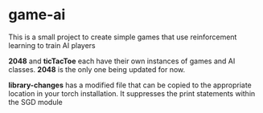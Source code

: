 # game-ai

This is a small project to create simple games that use reinforcement learning to train AI players

__2048__ and __ticTacToe__ each have their own instances of games and AI classes.  __2048__ is the only one being updated for now.

__library-changes__ has a modified file that can be copied to the appropriate location in your torch installation.  It suppresses the print statements within the SGD module
